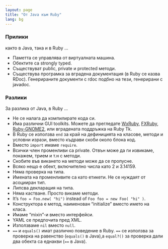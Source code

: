 ```yaml
---
layout: page
title: "Oт Java към Ruby"
lang: bg
---
```


### Прилики

както в Java, така и в Ruby …

* Паметта се управлява от виртуалната машина.
* Обектите са strongly typed.
* Съществуват public, private и protected методи.
* Съществува програмка за вградена документация (в Ruby се казва RDoc).
  Генерираните документи с rdoc подбно на тези, генерирани с javadoc.

### Разлики

За разлика от Java, в Ruby …

* Не се налага да компилирате кода си.
* Има различни GUI toolkits. Можете да прегледате [WxRuby][1],
  [FXRuby][2], [Ruby-GNOME2][3], или вградената поддръжка на Ruby Tk.
* В Ruby се използва `end` за край на дефиницията на класове, методи и
  условни изрази, вместо къдрави скоби около блока код.
* Вместо `import` имаме `require`.
* Всички член променливи са private. Отвън може да ги извикаме, покажем,
  трием и т.н с методи.
* Скобите във викането на методи може да се пропусне.
* Всяко нещо е обект, включително числа като 2 и 3.14159.
* Няма проверка на типа.
* Имената на променливите са като етикети. Не се нуждаят от асоцииран
  тип.
* Липсва декларация на типа.
* Няма кастване. Просто викаме методи.
* It’s `foo = Foo.new( "hi")` instead of `Foo foo = new Foo( "hi" )`.
* Конструктора е метод, наименован “initialize” вместо името на класа.
* Имаме “mixin”-и вместо интерфейси.
* YAML се предпочита пред XML.
* Използваме `nil` вместо `null`.
* `==` и `equals()` имат различно поведение в Ruby. `==` се използва за
  проверка на равенство (`equals()` в Java),а `equal?()` за проверка
  дали два обекта са еднакви (`==` в Java).



[1]: http://wxruby.rubyforge.org/wiki/wiki.pl
[2]: http://www.fxruby.org/
[3]: http://ruby-gnome2.sourceforge.jp/
